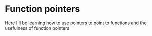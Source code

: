 # Function pointers
Here I'll be learning how to use pointers to point to functions and the usefulness of function pointers

